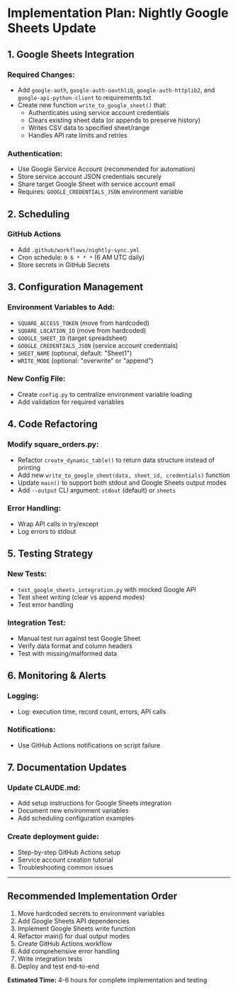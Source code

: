 # Implementation Plan: Nightly Google Sheets Update

## 1. Google Sheets Integration

### Required Changes:
- Add `google-auth`, `google-auth-oauthlib`, `google-auth-httplib2`, and `google-api-python-client` to requirements.txt
- Create new function `write_to_google_sheet()` that:
  - Authenticates using service account credentials
  - Clears existing sheet data (or appends to preserve history)
  - Writes CSV data to specified sheet/range
  - Handles API rate limits and retries

### Authentication:
- Use Google Service Account (recommended for automation)
- Store service account JSON credentials securely
- Share target Google Sheet with service account email
- Requires: `GOOGLE_CREDENTIALS_JSON` environment variable

## 2. Scheduling

### GitHub Actions
- Add `.github/workflows/nightly-sync.yml`
- Cron schedule: `0 6 * * *` (6 AM UTC daily)
- Store secrets in GitHub Secrets

## 3. Configuration Management

### Environment Variables to Add:
- `SQUARE_ACCESS_TOKEN` (move from hardcoded)
- `SQUARE_LOCATION_ID` (move from hardcoded)
- `GOOGLE_SHEET_ID` (target spreadsheet)
- `GOOGLE_CREDENTIALS_JSON` (service account credentials)
- `SHEET_NAME` (optional, default: "Sheet1")
- `WRITE_MODE` (optional: "overwrite" or "append")

### New Config File:
- Create `config.py` to centralize environment variable loading
- Add validation for required variables

## 4. Code Refactoring

### Modify square_orders.py:
- Refactor `create_dynamic_table()` to return data structure instead of printing
- Add new `write_to_google_sheet(data, sheet_id, credentials)` function
- Update `main()` to support both stdout and Google Sheets output modes
- Add `--output` CLI argument: `stdout` (default) or `sheets`

### Error Handling:
- Wrap API calls in try/except
- Log errors to stdout

## 5. Testing Strategy

### New Tests:
- `test_google_sheets_integration.py` with mocked Google API
- Test sheet writing (clear vs append modes)
- Test error handling

### Integration Test:
- Manual test run against test Google Sheet
- Verify data format and column headers
- Test with missing/malformed data

## 6. Monitoring & Alerts

### Logging:
- Log: execution time, record count, errors, API calls

### Notifications:
- Use GitHub Actions notifications on script failure

## 7. Documentation Updates

### Update CLAUDE.md:
- Add setup instructions for Google Sheets integration
- Document new environment variables
- Add scheduling configuration examples

### Create deployment guide:
- Step-by-step GitHub Actions setup
- Service account creation tutorial
- Troubleshooting common issues

---

## Recommended Implementation Order

1. Move hardcoded secrets to environment variables
2. Add Google Sheets API dependencies
3. Implement Google Sheets write function
4. Refactor main() for dual output modes
5. Create GitHub Actions workflow
6. Add comprehensive error handling
7. Write integration tests
8. Deploy and test end-to-end

**Estimated Time:** 4-6 hours for complete implementation and testing
